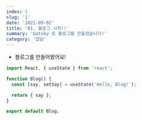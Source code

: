 ```yaml
---
index: 1
slug: '1'
date: '2021-09-02'
title: '01. 블로그 시작!!'
summary: 'Gatsby 로 블로그를 만들었습니다!'
category: '잡담'
---
```


- 블로그를 만들어봤어요!

```typescript
import React, { useState } from 'react';

function Blog() {
  const [say, setSay] = useState('Hello, Blog!');

  return { say };
}

export default Blog;
```
